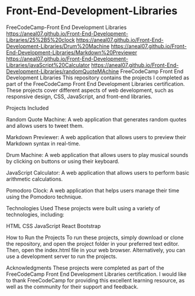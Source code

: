 # Front-End-Development-Libraries
 FreeCodeCamp-Front End Development Libraries
 https://aneal07.github.io/Front-End-Development-Libraries/25%2B5%20clock
  https://aneal07.github.io/Front-End-Development-Libraries/Drum%20Machine
   https://aneal07.github.io/Front-End-Development-Libraries/Markdown%20Previewer
    https://aneal07.github.io/Front-End-Development-Libraries/javaScript%20Calculator
     https://aneal07.github.io/Front-End-Development-Libraries/randomQuoteMAchine
 FreeCodeCamp Front End Development Libraries
This repository contains the projects I completed as part of the FreeCodeCamp Front End Development Libraries certification.
These projects cover different aspects of web development, such as responsive design, CSS, JavaScript, and front-end libraries.

Projects Included

Random Quote Machine: A web application that generates random quotes and allows users to tweet them.

Markdown Previewer: A web application that allows users to preview their Markdown syntax in real-time.

Drum Machine: A web application that allows users to play musical sounds by clicking on buttons or using their keyboard.

JavaScript Calculator: A web application that allows users to perform basic arithmetic calculations.

Pomodoro Clock: A web application that helps users manage their time using the Pomodoro technique.

Technologies Used
These projects were built using a variety of technologies, including:

HTML
CSS
JavaScript
React
Bootstrap

How to Run the Projects
To run these projects, simply download or clone the repository, 
and open the project folder in your preferred text editor. Then, 
open the index.html file in your web browser. Alternatively, 
you can use a development server to run the projects.

Acknowledgments
These projects were completed as part of the FreeCodeCamp Front End Development Libraries certification.
I would like to thank FreeCodeCamp for providing this excellent learning resource, 
as well as the community for their support and feedback.





